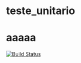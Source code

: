 # teste_unitario
# aaaaa
[![Build Status](https://travis-ci.com/ph0980/teste_unitario.svg?branch=master)](https://travis-ci.com/ph0980/teste_unitario)
